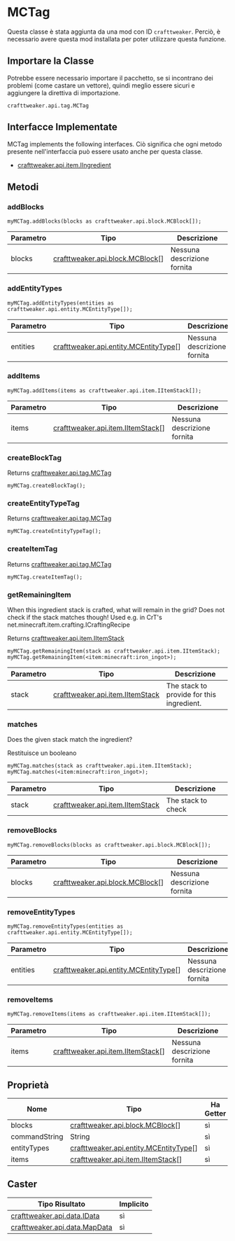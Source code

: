 # MCTag

Questa classe è stata aggiunta da una mod con ID `crafttweaker`. Perciò, è necessario avere questa mod installata per poter utilizzare questa funzione.

## Importare la Classe
Potrebbe essere necessario importare il pacchetto, se si incontrano dei problemi (come castare un vettore), quindi meglio essere sicuri e aggiungere la direttiva di importazione.
```zenscript
crafttweaker.api.tag.MCTag
```

## Interfacce Implementate
MCTag implements the following interfaces. Ciò significa che ogni metodo presente nell'interfaccia può essere usato anche per questa classe.
- [crafttweaker.api.item.IIngredient](/vanilla/api/items/IIngredient)

## Metodi
### addBlocks

```zenscript
myMCTag.addBlocks(blocks as crafttweaker.api.block.MCBlock[]);
```

| Parametro | Tipo                                                            | Descrizione                 |
| --------- | --------------------------------------------------------------- | --------------------------- |
| blocks    | [crafttweaker.api.block.MCBlock](/vanilla/api/blocks/MCBlock)[] | Nessuna descrizione fornita |


### addEntityTypes

```zenscript
myMCTag.addEntityTypes(entities as crafttweaker.api.entity.MCEntityType[]);
```

| Parametro | Tipo                                                                         | Descrizione                 |
| --------- | ---------------------------------------------------------------------------- | --------------------------- |
| entities  | [crafttweaker.api.entity.MCEntityType](/vanilla/api/entities/MCEntityType)[] | Nessuna descrizione fornita |


### addItems

```zenscript
myMCTag.addItems(items as crafttweaker.api.item.IItemStack[]);
```

| Parametro | Tipo                                                                | Descrizione                 |
| --------- | ------------------------------------------------------------------- | --------------------------- |
| items     | [crafttweaker.api.item.IItemStack](/vanilla/api/items/IItemStack)[] | Nessuna descrizione fornita |


### createBlockTag

Returns [crafttweaker.api.tag.MCTag](/vanilla/api/tags/MCTag)

```zenscript
myMCTag.createBlockTag();
```

### createEntityTypeTag

Returns [crafttweaker.api.tag.MCTag](/vanilla/api/tags/MCTag)

```zenscript
myMCTag.createEntityTypeTag();
```

### createItemTag

Returns [crafttweaker.api.tag.MCTag](/vanilla/api/tags/MCTag)

```zenscript
myMCTag.createItemTag();
```

### getRemainingItem

When this ingredient stack is crafted, what will remain in the grid? Does not check if the stack matches though! Used e.g. in CrT's net.minecraft.item.crafting.ICraftingRecipe

Returns [crafttweaker.api.item.IItemStack](/vanilla/api/items/IItemStack)

```zenscript
myMCTag.getRemainingItem(stack as crafttweaker.api.item.IItemStack);
myMCTag.getRemainingItem(<item:minecraft:iron_ingot>);
```

| Parametro | Tipo                                                              | Descrizione                               |
| --------- | ----------------------------------------------------------------- | ----------------------------------------- |
| stack     | [crafttweaker.api.item.IItemStack](/vanilla/api/items/IItemStack) | The stack to provide for this ingredient. |


### matches

Does the given stack match the ingredient?

Restituisce un booleano

```zenscript
myMCTag.matches(stack as crafttweaker.api.item.IItemStack);
myMCTag.matches(<item:minecraft:iron_ingot>);
```

| Parametro | Tipo                                                              | Descrizione        |
| --------- | ----------------------------------------------------------------- | ------------------ |
| stack     | [crafttweaker.api.item.IItemStack](/vanilla/api/items/IItemStack) | The stack to check |


### removeBlocks

```zenscript
myMCTag.removeBlocks(blocks as crafttweaker.api.block.MCBlock[]);
```

| Parametro | Tipo                                                            | Descrizione                 |
| --------- | --------------------------------------------------------------- | --------------------------- |
| blocks    | [crafttweaker.api.block.MCBlock](/vanilla/api/blocks/MCBlock)[] | Nessuna descrizione fornita |


### removeEntityTypes

```zenscript
myMCTag.removeEntityTypes(entities as crafttweaker.api.entity.MCEntityType[]);
```

| Parametro | Tipo                                                                         | Descrizione                 |
| --------- | ---------------------------------------------------------------------------- | --------------------------- |
| entities  | [crafttweaker.api.entity.MCEntityType](/vanilla/api/entities/MCEntityType)[] | Nessuna descrizione fornita |


### removeItems

```zenscript
myMCTag.removeItems(items as crafttweaker.api.item.IItemStack[]);
```

| Parametro | Tipo                                                                | Descrizione                 |
| --------- | ------------------------------------------------------------------- | --------------------------- |
| items     | [crafttweaker.api.item.IItemStack](/vanilla/api/items/IItemStack)[] | Nessuna descrizione fornita |



## Proprietà

| Nome          | Tipo                                                                         | Ha Getter | Ha Setter |
| ------------- | ---------------------------------------------------------------------------- | --------- | --------- |
| blocks        | [crafttweaker.api.block.MCBlock](/vanilla/api/blocks/MCBlock)[]              | sì        | no        |
| commandString | String                                                                       | sì        | no        |
| entityTypes   | [crafttweaker.api.entity.MCEntityType](/vanilla/api/entities/MCEntityType)[] | sì        | no        |
| items         | [crafttweaker.api.item.IItemStack](/vanilla/api/items/IItemStack)[]          | sì        | no        |

## Caster

| Tipo Risultato                                             | Implicito |
| ---------------------------------------------------------- | --------- |
| [crafttweaker.api.data.IData](/vanilla/api/data/IData)     | sì        |
| [crafttweaker.api.data.MapData](/vanilla/api/data/MapData) | sì        |

